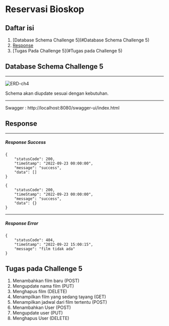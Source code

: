 # Reservasi Bioskop #

## Daftar isi ##
1. [Database Schema Challenge 5](#Database Schema Challenge 5)
2. [Response](#Response)
3. [Tugas Pada Challenge 5](#Tugas pada Challenge 5)

## Database Schema Challenge 5 ##
<hr>
<img src="https://user-images.githubusercontent.com/59663235/193450349-86ca1d5e-5415-4703-819f-4db47d2d760b.png" alt="ERD-ch4"/>
<br>
<ul>
</ul>
Schema akan diupdate sesuai dengan kebutuhan.
<hr>

<p> 
    Swagger : <a>http://localhost:8080/swagger-ui/index.html</a>
</p>

## Response ##
<hr>
<h5> Response Success </h5>

```
{
    "statusCode": 200,
    "timeStamp": "2022-09-23 00:00:00",
    "message": "success",
    "data": []
}
```
```
{
    "statusCode": 200,
    "timeStamp": "2022-09-23 00:00:00",
    "message": "success",
    "data": {}
}
```

<hr>
<h5> Response Error </h5>

```
{
    "statusCode": 404,
    "timeStamp": "2022-09-22 15:00:15",
    "message": "film tidak ada"
}
```

## Tugas pada Challenge 5 ##
<ol>
    <li>Menambahkan film baru (POST)</li>
    <li>Mengupdate nama film (PUT)</li>
    <li>Menghapus film (DELETE)</li>
    <li>Menampilkan film yang sedang tayang (GET)</li>
    <li>Menampilkan jadwal dari film tertentu (POST)</li>
    <li>Menambahkan User (POST)</li>
    <li>Mengupdate user (PUT)</li>
    <li>Menghapus User (DELETE)</li>
</ol>
